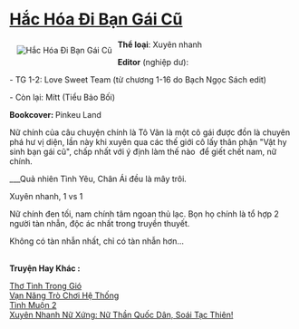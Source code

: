 <a href="https://utruyen.com/truyen/hac-hoa-di-ban-gai-cu/19091/" title="Hắc Hóa Đi Bạn Gái Cũ"><h1>Hắc Hóa Đi Bạn Gái Cũ</h1></a><div style="display:table"><img align="right" style="float: left; padding: 10px;" src="https://utruyen.com/images/story/200x260/hac-hoa-di-ban-gai-cu.jpg" alt="Hắc Hóa Đi Bạn Gái Cũ"><b>Thể loại</b>: Xuyên nhanh<p></p><b>Editor</b> (nghiệp dư): <p></p>- TG 1-2: Love Sweet Team (từ chương 1-16 do Bạch Ngọc Sách edit)<p></p>- Còn lại: Mítt (Tiểu Bảo Bối) <p></p><b>Bookcover: </b>Pinkeu Land<p></p>Nữ chính của câu chuyện chính là Tô Vãn là một cô gái được đồn là chuyên phá hư vị diện, lần này khi xuyên qua các thế giới cô lấy thân phận "Vật hy sinh bạn gái cũ", chấp nhất với ý định làm thế nào  để giết chết nam, nữ chính.<p></p>___Quả nhiên Tình Yêu, Chân Ái đều là mây trôi.<p></p>Xuyên nhanh, 1 vs 1<p></p>Nữ chính đen tối, nam chính tâm ngoan thủ lạc. Bọn họ chính là tổ hợp 2 người tàn nhẫn, độc ác nhất trong truyền thuyết.<p></p>Không có tàn nhẫn nhất, chỉ có tàn nhẫn hơn... </div><p><br><b>Truyện Hay Khác :</b></p><a href="https://utruyen.com/truyen/tho-tinh-trong-gio/19299/" alt="Thơ Tình Trong Gió">Thơ Tình Trong Gió</a><br/><a href="https://github.com/quanluxury/ngontinhhot/tree/master/truyenhay/19274/" alt="Vạn Năng Trò Chơi Hệ Thống">Vạn Năng Trò Chơi Hệ Thống</a><br/><a href="https://github.com/quanluxury/ngontinhhot/tree/master/truyenhay/20894/" alt="Tình Muộn 2">Tình Muộn 2</a><br/><a href="https://github.com/quanluxury/ngontinhhot/tree/master/truyenhay/19208/" alt="Xuyên Nhanh Nữ Xứng: Nữ Thần Quốc Dân, Soái Tạc Thiên!">Xuyên Nhanh Nữ Xứng: Nữ Thần Quốc Dân, Soái Tạc Thiên!</a><br/>